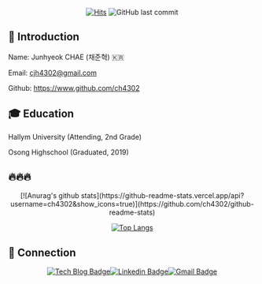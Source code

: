 <div align=center>

[![Hits](https://hits.seeyoufarm.com/api/count/incr/badge.svg?url=https%3A%2F%2Fgithub.com%2Fch4302)](https://hits.seeyoufarm.com)
![GitHub last commit](https://img.shields.io/github/last-commit/ch4302/ch4302)

</div>

<!--
**ch4302/ch4302** is a ✨ _special_ ✨ repository because its `README.md` (this file) appears on your GitHub profile.

Here are some ideas to get you started:

- 🔭 I’m currently working on ...
- 🌱 I’m currently learning ...
- 👯 I’m looking to collaborate on ...
- 🤔 I’m looking for help with ...
- 💬 Ask me about ...
- 📫 How to reach me: ...
- 😄 Pronouns: ...
- ⚡ Fun fact: ...
-->

## 🤔 Introduction
Name: Junhyeok CHAE (채준혁) :kr:

Email: cjh4302@gmail.com

Github: https://www.github.com/ch4302

## 🎓 Education
Hallym University (Attending, 2nd Grade)

Osong Highschool (Graduated, 2019)


## :fire::fire::fire:

<div align=center>
 [![Anurag's github stats](https://github-readme-stats.vercel.app/api?username=ch4302&show_icons=true)](https://github.com/ch4302/github-readme-stats) 
 
 [![Top Langs](https://github-readme-stats.vercel.app/api/top-langs/?username=ch4302)](https://github.com/anuraghazra/github-readme-stats)

</div>

## 💬 Connection

<div align=center>

[![Tech Blog Badge](http://img.shields.io/badge/-Tech%20blog-black?style=flat-square&logo=github&link=https://ch4302.github.io/)](https://ch4302.github.io/)[![Linkedin Badge](https://img.shields.io/badge/-LinkedIn-blue?style=flat-square&logo=Linkedin&logoColor=white&link=https://www.linkedin.com/in/junhyeok-chae-b6b4ba185/)](https://www.linkedin.com/in/junhyeok-chae-b6b4ba185/)[![Gmail Badge](https://img.shields.io/badge/Gmail-d14836?style=flat-square&logo=Gmail&logoColor=white&link=mailto:cjh4302@gmail.com)](mailto:cjh4302@gmail.com)

</div>
